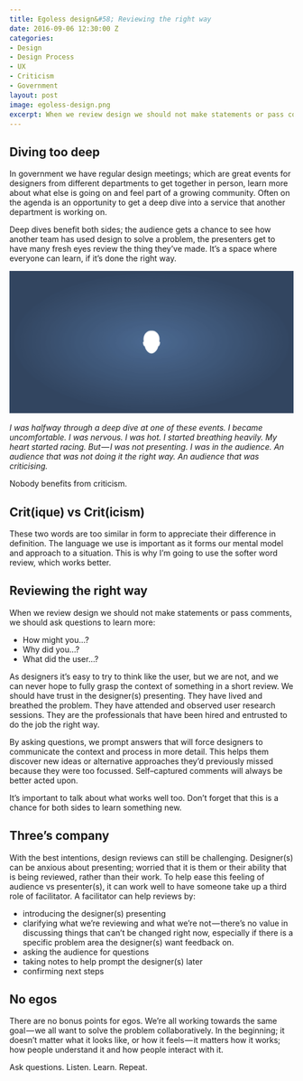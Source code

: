 ```yaml
---
title: Egoless design&#58; Reviewing the right way
date: 2016-09-06 12:30:00 Z
categories:
- Design
- Design Process
- UX
- Criticism
- Government
layout: post
image: egoless-design.png
excerpt: When we review design we should not make statements or pass comments, we should ask questions to learn more.
---
```


## Diving too deep

In government we have regular design meetings; which are great events for designers from different departments to get together in person, learn more about what else is going on and feel part of a growing community. Often on the agenda is an opportunity to get a deep dive into a service that another department is working on.

Deep dives benefit both sides; the audience gets a chance to see how another team has used design to solve a problem, the presenters get to have many fresh eyes review the thing they’ve made. It’s a space where everyone can learn, if it’s done the right way.

![An illustration of a head in empty space](/assets/2016/09/egoless-design-reviewing-the-right-way/egoless-design.png)

_I was halfway through a deep dive at one of these events. I became uncomfortable. I was nervous. I was hot. I started breathing heavily. My heart started racing. But — I was not presenting. I was in the audience. An audience that was not doing it the right way. An audience that was criticising._

Nobody benefits from criticism.

## Crit(ique) vs Crit(icism)
These two words are too similar in form to appreciate their difference in definition. The language we use is important as it forms our mental model and approach to a situation. This is why I’m going to use the softer word review, which works better.

## Reviewing the right way

When we review design we should not make statements or pass comments, we should ask questions to learn more:

- How might you...?
- Why did you...?
- What did the user...?

As designers it’s easy to try to think like the user, but we are not, and we can never hope to fully grasp the context of something in a short review. We should have trust in the designer(s) presenting. They have lived and breathed the problem. They have attended and observed user research sessions. They are the professionals that have been hired and entrusted to do the job the right way.

By asking questions, we prompt answers that will force designers to communicate the context and process in more detail. This helps them discover new ideas or alternative approaches they’d previously missed because they were too focussed. Self–captured comments will always be better acted upon.

It’s important to talk about what works well too. Don’t forget that this is a chance for both sides to learn something new.

## Three’s company

With the best intentions, design reviews can still be challenging. Designer(s) can be anxious about presenting; worried that it is them or their ability that is being reviewed, rather than their work. To help ease this feeling of audience vs presenter(s), it can work well to have someone take up a third role of facilitator. A facilitator can help reviews by:

- introducing the designer(s) presenting
- clarifying what we’re reviewing and what we’re not — there’s no value in discussing things that can’t be changed right now, especially if there is a specific problem area the designer(s) want feedback on.
- asking the audience for questions
- taking notes to help prompt the designer(s) later
- confirming next steps

## No egos

There are no bonus points for egos. We’re all working towards the same goal — we all want to solve the problem collaboratively. In the beginning; it doesn’t matter what it looks like, or how it feels — it matters how it works; how people understand it and how people interact with it.

Ask questions. Listen. Learn. Repeat.
